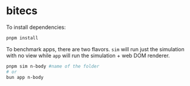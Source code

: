 # bitecs

To install dependencies:

```bash
pnpm install
```

To benchmark apps, there are two flavors. `sim` will run just the simulation with no view while `app` will run the simulation + web DOM renderer.

```bash
pnpm sim n-body #name of the folder
# or
bun app n-body
```
